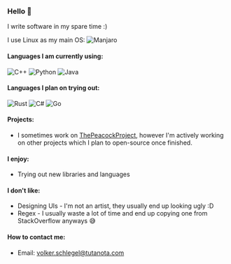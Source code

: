 ### Hello 👋

I write software in my spare time :)

I use Linux as my main OS: ![Manjaro](https://img.shields.io/badge/manjaro-%2300599C.svg?style=flat&logo=manjaro&logoColor=white&color=green)

#### Languages I am currently using:
![C++](https://img.shields.io/badge/c++-%2300599C.svg?style=for-the-badge&logo=c%2B%2B&logoColor=white) ![Python](https://img.shields.io/badge/python-%2300599C.svg?style=for-the-badge&logo=python&logoColor=white&color=ffd343&labelColor=2b5b84) ![Java](https://img.shields.io/badge/java-%23ED8B00.svg?style=for-the-badge&logo=java&logoColor=white)

#### Languages I plan on trying out:
![Rust](https://img.shields.io/badge/rust-%2300599C.svg?style=for-the-badge&logo=rust&logoColor=white&color=orange) ![C#](https://img.shields.io/badge/c%23-%2300599C.svg?style=for-the-badge&logo=csharp&logoColor=white&color=239120) ![Go](https://img.shields.io/badge/go-%2300599C.svg?style=for-the-badge&logo=go&logoColor=white&color=00ADD8)

#### Projects:
- I sometimes work on [ThePeacockProject](https://github.com/thepeacockproject/), however I'm actively working on other projects which I plan to open-source once finished.

#### I enjoy:
- Trying out new libraries and languages

#### I don't like:
- Designing UIs - I'm not an artist, they usually end up looking ugly :D
- Regex - I usually waste a lot of time and end up copying one from StackOverflow anyways :sweat_smile:

#### How to contact me:
- Email: [volker.schlegel@tutanota.com](mailto:volker.schlegel@tutanota.com)
